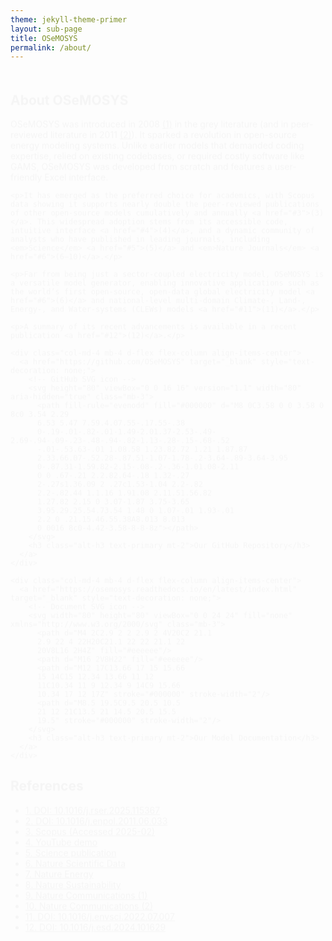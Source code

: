 ```yaml
---
theme: jekyll-theme-primer
layout: sub-page
title: OSeMOSYS
permalink: /about/
---
```


<section class="bg-gray-light container-lg p-responsive py-4 py-md-6 my-lg-6 fade-in-center">
  <div class="text-center">

  <h1 class="alt-h1 mb-4">About OSeMOSYS</h1>

  <div class="col-lg-10 mx-auto text-left">
    <p>OSeMOSYS was introduced in 2008 <a href="#1">(1)</a> in the grey literature (and in peer-reviewed literature in 2011 <a href="#2">(2)</a>). It sparked a revolution in open-source energy modeling systems. Unlike earlier models that demanded coding expertise, relied on existing codebases, or required costly software like GAMS, OSeMOSYS was developed from scratch and features a user-friendly Excel interface.</p>

    <p>It has emerged as the preferred choice for academics, with Scopus data showing it supports nearly double the peer-reviewed publications of other open-source models cumulatively and annually <a href="#3">(3)</a>. This widespread adoption stems from its accessible code, intuitive interface <a href="#4">(4)</a>, and a dynamic community of analysts who have published in leading journals, including <em>Science</em> <a href="#5">(5)</a> and <em>Nature Journals</em> <a href="#6">(6–10)</a>.</p>

    <p>Far from being just a sector-coupled electricity model, OSeMOSYS is a versatile model generator, enabling innovative applications such as the world’s first open-source, open-data global electricity model <a href="#6">(6)</a> and national-level multi-domain Climate-, Land-, Energy-, and Water-systems (CLEWs) models <a href="#11">(11)</a>.</p>

    <p>A summary of its recent advancements is available in a recent publication <a href="#12">(12)</a>.</p>
  </div>

  <!-- Icon Links -->
  <div class="container text-center my-5">
  <div class="row justify-content-center">

    <div class="col-md-4 mb-4 d-flex flex-column align-items-center">
      <a href="https://github.com/OSeMOSYS" target="_blank" style="text-decoration: none;">
        <!-- GitHub SVG icon -->
        <svg height="80" viewBox="0 0 16 16" version="1.1" width="80" aria-hidden="true" class="mb-3">
          <path fill-rule="evenodd" fill="#000000" d="M8 0C3.58 0 0 3.58 0 8c0 3.54 2.29 
          6.53 5.47 7.59.4.07.55-.17.55-.38 
          0-.19-.01-.82-.01-1.49-2.01.37-2.53-.49-2.69-.94-.09-.23-.48-.94-.82-1.13-.28-.15-.68-.52
          -.01-.53.63-.01 1.08.58 1.23.82.72 1.21 1.87.87 
          2.33.66.07-.52.28-.87.51-1.07-1.78-.2-3.64-.89-3.64-3.95 
          0-.87.31-1.59.82-2.15-.08-.2-.36-1.01.08-2.11 
          0 0 .67-.21 2.2.82.64-.18 1.32-.27 
          2-.27s1.36.09 2 .27c1.53-1.04 2.2-.82 
          2.2-.82.44 1.1.16 1.91.08 2.11.51.56.82 
          1.27.82 2.15 0 3.07-1.87 3.75-3.65 
          3.95.29.25.54.73.54 1.48 0 1.07-.01 1.93-.01 
          2.2 0 .21.15.46.55.38A8.013 8.013 
          0 0016 8c0-4.42-3.58-8-8-8z"></path>
        </svg>
        <h3 class="alt-h3 text-primary mt-2">Our GitHub Repository</h3>
      </a>
    </div>

    <div class="col-md-4 mb-4 d-flex flex-column align-items-center">
      <a href="https://osemosys.readthedocs.io/en/latest/index.html" target="_blank" style="text-decoration: none;">
        <!-- Document SVG icon -->
        <svg width="80" height="80" viewBox="0 0 24 24" fill="none" xmlns="http://www.w3.org/2000/svg" class="mb-3">
          <path d="M4 2C2.9 2 2 2.9 2 4V20C2 21.1 
          2.9 22 4 22H20C21.1 22 22 21.1 22 
          20V8L16 2H4Z" fill="#eeeeee"/>
          <path d="M16 2V8H22" fill="#eeeeee"/>
          <path d="M12 17C13.66 17 15 15.66 
          15 14C15 12.34 13.66 11 12 
          11C10.34 11 9 12.34 9 14C9 15.66 
          10.34 17 12 17Z" stroke="#000000" stroke-width="2"/>
          <path d="M8.5 19.5C9.5 20.5 10.5 
          21 12 21C13.5 21 14.5 20.5 15.5 
          19.5" stroke="#000000" stroke-width="2"/>
        </svg>
        <h3 class="alt-h3 text-primary mt-2">Our Model Documentation</h3>
      </a>
    </div>

  </div>
</div>

  </div>

  <!-- References -->
  <div class="mt-6">
    <h2 class="alt-h2 text-center mb-4">References</h2>
    <ul class="text-left col-lg-8 mx-auto">
  <li id="1"><a href="https://doi.org/10.1016/j.rser.2025.115367">1. DOI: 10.1016/j.rser.2025.115367</a></li>
  <li id="2"><a href="https://doi.org/10.1016/j.enpol.2011.06.033">2. DOI: 10.1016/j.enpol.2011.06.033</a></li>
  <li id="3"><a href="https://www.scopus.com">3. Scopus (Accessed 2025-02)</a></li>
  <li id="4"><a href="https://www.youtube.com/watch?v=Dbf97dsM8Rc">4. YouTube demo</a></li>
  <li id="5"><a href="https://www.science.org/doi/10.1126/science.adf5848">5. Science publication</a></li>
  <li id="6"><a href="https://www.nature.com/articles/s41597-022-01737-0">6. Nature Scientific Data</a></li>
  <li id="7"><a href="https://www.nature.com/articles/s41560-024-01510-0">7. Nature Energy</a></li>
  <li id="8"><a href="https://www.nature.com/articles/s41893-024-01367-x">8. Nature Sustainability</a></li>
  <li id="9"><a href="https://www.nature.com/articles/s41467-018-08275-7">9. Nature Communications (1)</a></li>
  <li id="10"><a href="https://www.nature.com/articles/s41467-018-08275-6">10. Nature Communications (2)</a></li>
  <li id="11"><a href="https://doi.org/10.1016/j.envsci.2022.07.007">11. DOI: 10.1016/j.envsci.2022.07.007</a></li>
  <li id="12"><a href="https://doi.org/10.1016/j.esd.2024.101629">12. DOI: 10.1016/j.esd.2024.101629</a></li>
</ul>
  </div>

  </div>
</section>

<style>
.fade-in-center {
  opacity: 0;
  transform: translateY(20px);
  animation: fadeInUp 1s ease forwards;
}
@keyframes fadeInUp {
  to {
    opacity: 1;
    transform: translateY(0);
  }
}
</style>

